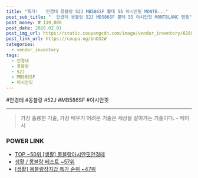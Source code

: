 ```yaml
--- 
title: "특가!   안경테 몽블랑 52J MB586SF 뿔테 55 아시안핏 MONTB..." 
post_sub_title: "  안경테 몽블랑 52J MB586SF 뿔테 55 아시안핏 MONTBLANC 명품" 
post_money: ₩ 119,000 
post_date: 2020.02.01 
post_img_url: https://static.coupangcdn.com/image/vendor_inventory/6168/64960fb6ef0641df8680a7cf226c7597605976c7187e8322dd5e28b72870.jpg 
post_link_url: https://coupa.ng/bnO32W 
categories: 
  - vendor_inventory 
tags: 
  - 안경테 
  - 몽블랑 
  - 52J 
  - MB586SF 
  - 아시안핏 
--- 
```

  #안경테 #몽블랑 #52J #MB586SF #아시안핏 
<hr> 

> 가장 훌륭한 기술, 가장 배우기 어려운 기술은 세상을 살아가는 기술이다. - 메이시 


### POWER LINK

* <a href="https://blog.naver.com/an0733/221792169194" target="_blank"> TOP ~50위 [생활] 몽블랑아시안핏안경테</a>
* <a href="https://blog.naver.com/santokki14/221776180463" target="_blank">생활 / 몽블랑 베스트 ~57위</a>
* <a href="https://blog.naver.com/sakai111/221786775283" target="_blank"> [생활] 몽블랑장지갑 특가 순위 ~47위</a>
